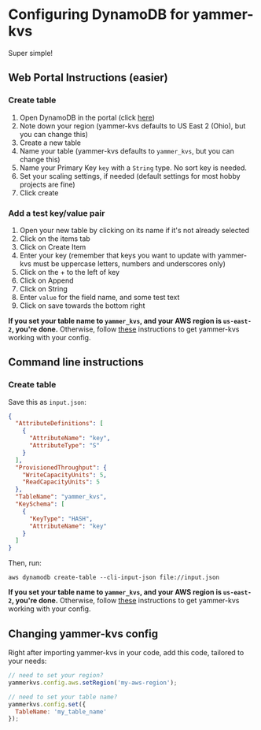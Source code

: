 # Configuring DynamoDB for yammer-kvs

Super simple!

## Web Portal Instructions (easier)

### Create table

1. Open DynamoDB in the portal (click [here](https://console.aws.amazon.com/dynamodb/home))
2. Note down your region (yammer-kvs defaults to US East 2 (Ohio), but you can change this)
3. Create a new table
4. Name your table (yammer-kvs defaults to `yammer_kvs`, but you can change this)
5. Name your Primary Key `key` with a `String` type. No sort key is needed.
6. Set your scaling settings, if needed (default settings for most hobby projects are fine)
7. Click create

### Add a test key/value pair

1. Open your new table by clicking on its name if it's not already selected
2. Click on the items tab
3. Click on Create Item
4. Enter your key (remember that keys you want to update with yammer-kvs must be uppercase letters, numbers and underscores only)
5. Click on the + to the left of key
6. Click on Append
7. Click on String
8. Enter `value` for the field name, and some test text
9. Click on save towards the bottom right

**If you set your table name to `yammer_kvs`, and your AWS region is `us-east-2`, you're done.** Otherwise, follow [these](#Changing-yammer-kvs-config) instructions to get yammer-kvs working with your config.

## Command line instructions

### Create table

Save this as `input.json`:

```json
{
  "AttributeDefinitions": [
    {
      "AttributeName": "key",
      "AttributeType": "S"
    }
  ],
  "ProvisionedThroughput": {
    "WriteCapacityUnits": 5,
    "ReadCapacityUnits": 5
  },
  "TableName": "yammer_kvs",
  "KeySchema": [
    {
      "KeyType": "HASH",
      "AttributeName": "key"
    }
  ]
}
```

Then, run:
```shell
aws dynamodb create-table --cli-input-json file://input.json
```

**If you set your table name to `yammer_kvs`, and your AWS region is `us-east-2`, you're done.** Otherwise, follow [these](#Changing-yammer-kvs-config) instructions to get yammer-kvs working with your config.

## Changing yammer-kvs config

Right after importing yammer-kvs in your code, add this code, tailored to your needs:

```js
// need to set your region?
yammerkvs.config.aws.setRegion('my-aws-region');

// need to set your table name?
yammerkvs.config.set({
  TableName: 'my_table_name'
});
```